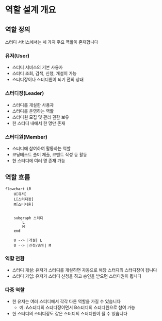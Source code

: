 # 역할 설계 개요

## 역할 정의

스터디 서비스에서는 세 가지 주요 역할이 존재합니다

### 유저(User)

- 스터디 서비스의 기본 사용자
- 스터디 조회, 검색, 신청, 개설이 가능
- 스터디장이나 스터디원이 되기 전의 상태

### 스터디장(Leader)

- 스터디를 개설한 사용자
- 스터디를 운영하는 역할
- 스터디원 모집 및 관리 권한 보유
- 한 스터디 내에서 한 명만 존재

### 스터디원(Member)

- 스터디에 참여하여 활동하는 역할
- 코딩테스트 풀이 제출, 코멘트 작성 등 활동
- 한 스터디에 여러 명 존재 가능

## 역할 흐름

```mermaid
flowchart LR
    U[유저]
    L[스터디장]
    M[스터디원]
    
    
    subgraph 스터디
        L
        M
    end
    
    U --> |개설| L
    U --> |신청/승인| M
```

### 역할 전환
- 스터디 개설: 유저가 스터디를 개설하면 자동으로 해당 스터디의 스터디장이 됩니다
- 스터디 가입: 유저가 스터디 신청을 하고 승인을 받으면 스터디원이 됩니다

### 다중 역할
- 한 유저는 여러 스터디에서 각각 다른 역할을 가질 수 있습니다
    - 예: A스터디의 스터디장이면서 B스터디의 스터디원으로 참여 가능
- 한 스터디의 스터디장도 같은 스터디의 스터디원이 될 수 있습니다
